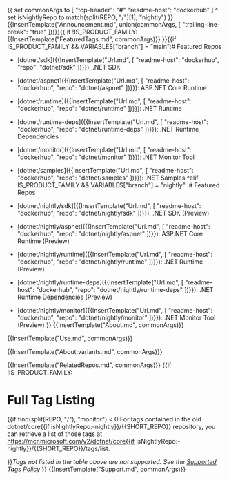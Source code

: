 {{
  set commonArgs to [
    "top-header": "#"
    "readme-host": "dockerhub"
  ] ^
  set isNightlyRepo to match(split(REPO, "/")[1], "nightly")
}}{{InsertTemplate("Announcement.md", union(commonArgs, [ "trailing-line-break": "true" ]))}}{{
if !IS_PRODUCT_FAMILY:{{InsertTemplate("FeaturedTags.md", commonArgs)}}
}}{{if IS_PRODUCT_FAMILY && VARIABLES["branch"] = "main":# Featured Repos

* [dotnet/sdk]({{InsertTemplate("Url.md", [ "readme-host": "dockerhub", "repo": "dotnet/sdk" ])}}): .NET SDK
* [dotnet/aspnet]({{InsertTemplate("Url.md", [ "readme-host": "dockerhub", "repo": "dotnet/aspnet" ])}}): ASP.NET Core Runtime
* [dotnet/runtime]({{InsertTemplate("Url.md", [ "readme-host": "dockerhub", "repo": "dotnet/runtime" ])}}): .NET Runtime
* [dotnet/runtime-deps]({{InsertTemplate("Url.md", [ "readme-host": "dockerhub", "repo": "dotnet/runtime-deps" ])}}): .NET Runtime Dependencies
* [dotnet/monitor]({{InsertTemplate("Url.md", [ "readme-host": "dockerhub", "repo": "dotnet/monitor" ])}}): .NET Monitor Tool
* [dotnet/samples]({{InsertTemplate("Url.md", [ "readme-host": "dockerhub", "repo": "dotnet/samples" ])}}): .NET Samples
^elif IS_PRODUCT_FAMILY && VARIABLES["branch"] = "nightly"
:# Featured Repos

* [dotnet/nightly/sdk]({{InsertTemplate("Url.md", [ "readme-host": "dockerhub", "repo": "dotnet/nightly/sdk" ])}}): .NET SDK (Preview)
* [dotnet/nightly/aspnet]({{InsertTemplate("Url.md", [ "readme-host": "dockerhub", "repo": "dotnet/nightly/aspnet" ])}}): ASP.NET Core Runtime (Preview)
* [dotnet/nightly/runtime]({{InsertTemplate("Url.md", [ "readme-host": "dockerhub", "repo": "dotnet/nightly/runtime" ])}}): .NET Runtime (Preview)
* [dotnet/nightly/runtime-deps]({{InsertTemplate("Url.md", [ "readme-host": "dockerhub", "repo": "dotnet/nightly/runtime-deps" ])}}): .NET Runtime Dependencies (Preview)
* [dotnet/nightly/monitor]({{InsertTemplate("Url.md", [ "readme-host": "dockerhub", "repo": "dotnet/nightly/monitor" ])}}): .NET Monitor Tool (Preview)
}}
{{InsertTemplate("About.md", commonArgs)}}

{{InsertTemplate("Use.md", commonArgs)}}

{{InsertTemplate("About.variants.md", commonArgs)}}

{{InsertTemplate("RelatedRepos.md", commonArgs)}}
{{if !IS_PRODUCT_FAMILY:
# Full Tag Listing
<!--End of generated tags-->
{{if find(split(REPO, "/"), "monitor") < 0:For tags contained in the old dotnet/core{{if isNightlyRepo:-nightly}}/{{SHORT_REPO}} repository, you can retrieve a list of those tags at https://mcr.microsoft.com/v2/dotnet/core{{if isNightlyRepo:-nightly}}/{{SHORT_REPO}}/tags/list.

}}*Tags not listed in the table above are not supported. See the [Supported Tags Policy](https://github.com/dotnet/dotnet-docker/blob/main/documentation/supported-tags.md)*
}}
{{InsertTemplate("Support.md", commonArgs)}}
